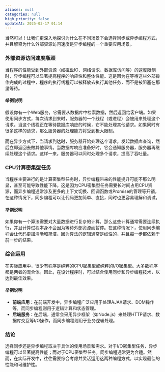 ```yaml
---
aliases: null
categories: null
high_priority: false
updateAt: 2025-03-17 01:14
---
```


当然可以！让我们更深入地探讨为什么在不同场景下会选择同步或异步编程方式，并且解释为什么外部资源访问速度是异步编程的一个重要应用场景。

### 外部资源访问速度瓶颈

当程序的性能受到外部资源（如磁盘IO、网络请求、数据库访问等）的速度限制时，异步编程可以显著提高程序的响应性和整体性能。这是因为在等待这些外部操作完成的过程中，程序的执行线程可以被释放去执行其他任务，而不是被阻塞在那里等待。

#### 举例说明

假设你有一个Web服务，它需要从数据库中检索数据，然后返回给客户端。如果使用同步方式，每次请求到来时，服务器的一个线程（或进程）会被用来处理这个请求。当这个线程正在等待数据库响应的时候，它不能处理其他请求。如果同时有很多这样的请求，那么服务器的处理能力将受到极大限制。

而在异步方式下，当请求到达时，服务器开始处理这个请求，发起数据库查询，然后立即返回去做其他事情。当数据库响应准备好时，它会通知服务器，服务器再继续处理这个请求。这样一来，服务器可以同时处理多个请求，提高了吞吐量。

### CPU计算密集型任务

当程序主要进行的是计算密集型任务时，异步编程带来的性能提升可能不那么明显，甚至可能导致性能下降。这是因为CPU密集型任务需要长时间占用CPU资源，而异步编程通常涉及更多的上下文切换、回调函数或Promise的管理等开销。在这种情况下，同步编程可以让代码更加简单、直接，同时也更容易理解和调试。

#### 举例说明

如果你有一个算法需要对大量数据进行复杂的计算，那么这些计算通常需要连续执行，并且计算过程本身不会因为等待外部资源而暂停。在这种情况下，使用同步编程会让代码更加清晰和简洁，因为算法的逻辑通常是线性的，并且每一步都依赖于前一步的结果。

### 综合运用

在实际应用中，很少有程序是纯粹的CPU密集型或纯粹的I/O密集型。大多数程序都是两者的混合体。因此，在设计程序时，可以结合使用同步和异步编程技术，以达到最佳效果。

#### 举例说明

- **前端应用**：在前端开发中，异步编程广泛应用于处理AJAX请求、DOM操作等，而同步编程则用于逻辑计算和状态管理。
- **后端服务**：在后端，通常会采用异步框架（如Node.js）来处理HTTP请求、数据库交互等I/O操作，而同步编程则用于业务逻辑处理。

### 结论

选择同步还是异步编程取决于具体的使用场景和需求。对于I/O密集型任务，异步编程可以显著提高性能；而对于CPU密集型任务，同步编程通常更为合适。然而，在实际开发中，往往需要综合考虑并灵活运用这两种编程方式，以实现最佳的性能和可维护性。
